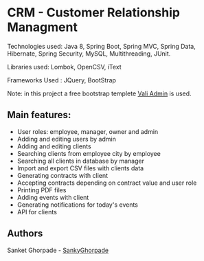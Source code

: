 # CRM - Customer Relationship Managment

Technologies used: Java 8, Spring Boot, Spring MVC, Spring Data, Hibernate, Spring Security, MySQL, Multithreading, JUnit.

Libraries used: Lombok, OpenCSV,  iText


Frameworks Used : JQuery, BootStrap

Note: in this project a free bootstrap templete [Vali Admin](https://github.com/pratikborsadiya/vali-admin) is used.

## Main features:
- User roles: employee, manager, owner and admin
- Adding and editing users by admin
- Adding and editing clients
- Searching clients from employee city by employee
- Searching all clients in database by manager
- Import and export CSV files with clients data
- Generating contracts with client
- Accepting contracts depending on contract value and user role
- Printing PDF files
- Adding events with client
- Generating notifications for today's events
- API for clients

## Authors

Sanket Ghorpade - [SankyGhorpade]([https://github.com/SankyGhorpade])
